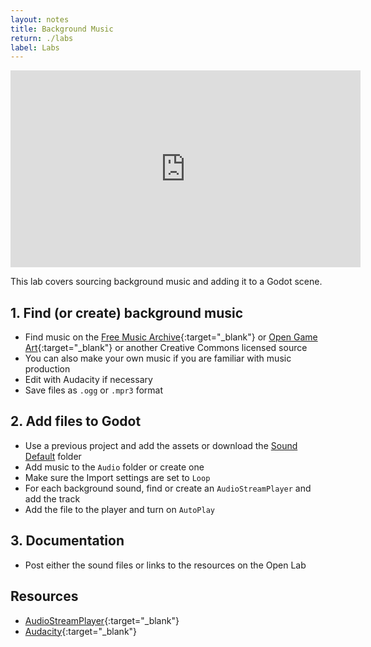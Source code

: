 ```yaml
---
layout: notes
title: Background Music
return: ./labs
label: Labs
---
```


<iframe width="560" height="315" src="https://www.youtube.com/embed/YfuncPB3mv0?rel=0" frameborder="0" allowfullscreen></iframe>

This lab covers sourcing background music and adding it to a Godot scene.

## 1. Find (or create) background music 
- Find music on the [Free Music Archive](https://freemusicarchive.org/search){:target="_blank"} or [Open Game Art](https://opengameart.org/art-search-advanced?keys=&field_art_type_tid%5B%5D=12&sort_by=count&sort_order=DESC){:target="_blank"} or another Creative Commons licensed source
- You can also make your own music if you are familiar with music production
- Edit with Audacity if necessary
- Save files as `.ogg` or `.mpr3` format

## 2. Add files to Godot
- Use a previous project and add the assets or download the [Sound Default](./Sound_Default.zip) folder 
- Add music to the `Audio` folder or create one
- Make sure the Import settings are set to `Loop`
- For each background sound, find or create an `AudioStreamPlayer` and add the track
- Add the file to the player and turn on `AutoPlay`

## 3. Documentation
- Post either the sound files or links to the resources on the Open Lab

## Resources
- [AudioStreamPlayer](https://docs.godotengine.org/en/stable/classes/class_audiostreamplayer.html){:target="_blank"}
- [Audacity](https://www.audacityteam.org/){:target="_blank"}